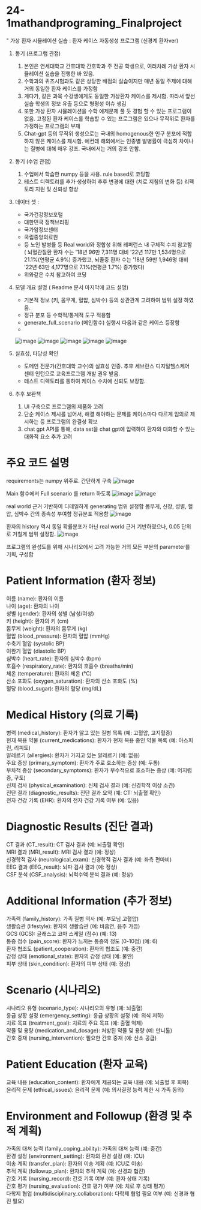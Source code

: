 # 24-1mathandprograming_Finalproject

" 가상 환자 시뮬레이션 실습 : 환자 케이스 자동생성 프로그램 (신경계 환자ver)

1. 동기 (프로그램 관점)
    1. 본인은 연세대학교 간호대학 간호학과 주 전공 학생으로, 여러차례 가상 환자 시뮬레이션 실습을 진행한 바 있음.
    2. 수학과의 퀴즈시험과도 같은 상당한 배점의 실습이지만 매년 동일 주제에 대해 거의 동일한 환자 케이스를 가정함
    3. 게다가, 같은 과목 수강생에게도 동일한 가상환자 케이스를 제시함. 따라서 앞선 실습 학생의 정보 유출 등으로 형평성 이슈 생김
    4. 또한 가상 환자 시뮬레이션을 수학 예제문제 풀 듯 경험 할 수 있는 프로그램이 없음. 고정된 환자 케이스를 학습할 수 있는 프로그램은 있으나 무작위로 환자를 가정하는 프로그램의 부재
    5. Chat-gpt 등의 무작위 생성으로는 국내의 homogenous한 인구 분포에 적합하지 않은 케이스를 제시함. 예컨데 해외에서는 인종별 발병률이 극심히 차이나는 질병에 대해  매우 강조. 국내에서는 거의 강조 안함. 

2. 동기 (수업 관점)
    1. 수업에서 학습한 numpy 등을 사용. rule based로 코딩함
    2. 테스트 디렉토리를 추가 생성하여 추후 변경에 대한 (치료 지침의 변화 등) 리펙토리 지원 및 신뢰성 향상 
    
3. 데이터 셋 :
    - 국가건강정보포털
    - 대한민국 정책브리핑 
    - 국가암정보센터 
    - 국립중앙의료원 
    - 등 노인 발병률 등 Real world와 정합성 위해 레퍼런스 내 구체적 수치 참고함
      ( 뇌혈관질환 환자 수는 '18년 96만 7,311명 대비 '22년 117만 1,534명으로 21.1%(연평균 4.9%) 증가했고, 뇌졸중 환자 수는 '18년 59만 1,946명 대비 '22년 63만 4,177명으로 7.1%(연평균 1.7%) 증가했다)
    - 위와같은 수치 참고하여 코딩
 
4. 모델 개요 설명 ( Readme 문서 마지막에 코드 설명)
    - 기본적 정보 (키, 몸무게, 혈압, 심박수) 등의 상관관계 고려하여 범위 설정 하였음.
    - 정규 분포 등 수학적/통계적 도구 적용함
    - generate_full_scenario (메인함수) 실행시 다음과 같은 케이스 등장함
    - 
     ![image](https://github.com/firesichue/24-1mathandprograming_Finalproject/assets/170858202/982c9971-e64d-44bf-8e08-0bf84f8abbf7)
![image](https://github.com/firesichue/24-1mathandprograming_Finalproject/assets/170858202/756ebabe-a0bb-4043-8839-f6ca8acfa20a)
![image](https://github.com/firesichue/24-1mathandprograming_Finalproject/assets/170858202/8a9dd8f4-68dd-497f-915d-ce1834e48324)
![image](https://github.com/firesichue/24-1mathandprograming_Finalproject/assets/170858202/b8525985-cc2e-497b-8765-85212b850877)
![image](https://github.com/firesichue/24-1mathandprograming_Finalproject/assets/170858202/2249c131-f26d-4592-9629-646c8aa066d2)

    

5. 실효성, 타당성 확인
    - 도메인 전문가(간호대학 교수)의  실효성 인증. 추후 세브란스 디지털헬스케어 센터 인턴으로 교육프로그램 개발 권유 받음.
    - 테스트 디렉토리를 통하여 케이스 수치에 신뢰도 보장함.
    
6. 추후 보완책
    1. UI 구축으로 프로그램의 제품화 고려
    2. 단순 케이스 제시를 넘어서, 해결 해야하는 문제를 케이스마다 다르게 임의로 제시하는 등 프로그램의 완결성 확보 
    3. chat gpt API를 통해,  data set을 chat gpt에 입력하여 환자와 대화할 수 있는 대화적 요소 추가 고려


  
# 주요 코드 설명

requirements는 numpy 위주로. 간단하게 구축 
![image](https://github.com/firesichue/24-1mathandprograming_Finalproject/assets/170858202/51bb47dc-5aa5-49f2-ae38-fd6b41fd4356)


Main 함수에서 Full scenario 를 return 하도록
![image](https://github.com/firesichue/24-1mathandprograming_Finalproject/assets/170858202/b9ec3f4f-a056-40e9-a4d8-53fc34b599b1)
![image](https://github.com/firesichue/24-1mathandprograming_Finalproject/assets/170858202/dfd1ff9f-fa4d-4151-ada9-7e7450fa4522)


real world 근거 기반하여 디테일하게 generating 범위 설정함
몸무게, 신장, 성별, 혈압, 심박수 간의 종속성 부여함
정규분포 적용함
![image](https://github.com/firesichue/24-1mathandprograming_Finalproject/assets/170858202/b1711ad9-c9b4-45ec-a676-91f691ff60a8)


환자의 history 역시 동일 확률분포가 아닌 real world 근거 기반하였으나, 0.05 단위로 거칠게 범위 설정함.
![image](https://github.com/firesichue/24-1mathandprograming_Finalproject/assets/170858202/67a10461-52f1-4f66-a6b1-49537eafeff9)

프로그램의 완성도를 위해 시나리오에서 고려 가능한 거의 모든 부분의 parameter를 기획, 구성함

# Patient Information (환자 정보)
이름 (name): 환자의 이름  
나이 (age): 환자의 나이  
성별 (gender): 환자의 성별 (남성/여성)  
키 (height): 환자의 키 (cm)  
몸무게 (weight): 환자의 몸무게 (kg)  
혈압 (blood_pressure): 환자의 혈압 (mmHg)  
수축기 혈압 (systolic BP)  
이완기 혈압 (diastolic BP)  
심박수 (heart_rate): 환자의 심박수 (bpm)  
호흡수 (respiratory_rate): 환자의 호흡수 (breaths/min)  
체온 (temperature): 환자의 체온 (°C)  
산소 포화도 (oxygen_saturation): 환자의 산소 포화도 (%)  
혈당 (blood_sugar): 환자의 혈당 (mg/dL)  

# Medical History (의료 기록)
병력 (medical_history): 환자가 앓고 있는 질병 목록 (예: 고혈압, 고지혈증)  
현재 복용 약물 (current_medications): 환자가 현재 복용 중인 약물 목록 (예: 아스피린, 리피토)  
알레르기 (allergies): 환자가 가지고 있는 알레르기 (예: 없음)  
주요 증상 (primary_symptom): 환자가 주로 호소하는 증상 (예: 두통)  
부차적 증상 (secondary_symptoms): 환자가 부수적으로 호소하는 증상 (예: 어지럼증, 구토)  
신체 검사 (physical_examination): 신체 검사 결과 (예: 신경학적 이상 소견)  
진단 결과 (diagnostic_results): 진단 결과 요약 (예: CT: 뇌출혈 확인)  
전자 건강 기록 (EHR): 환자의 전자 건강 기록 여부 (예: 있음)  

# Diagnostic Results (진단 결과)
CT 결과 (CT_result): CT 검사 결과 (예: 뇌출혈 확인)  
MRI 결과 (MRI_result): MRI 검사 결과 (예: 정상)  
신경학적 검사 (neurological_exam): 신경학적 검사 결과 (예: 좌측 편마비)  
EEG 결과 (EEG_result): 뇌파 검사 결과 (예: 정상)  
CSF 분석 (CSF_analysis): 뇌척수액 분석 결과 (예: 정상)  

# Additional Information (추가 정보)
가족력 (family_history): 가족 질병 역사 (예: 부모님 고혈압)  
생활습관 (lifestyle): 환자의 생활습관 (예: 비흡연, 음주 가끔)  
GCS (GCS): 글래스고 코마 스케일 (점수) (예: 13)  
통증 점수 (pain_score): 환자가 느끼는 통증의 정도 (0-10점) (예: 6)  
환자 협조도 (patient_cooperation): 환자의 협조도 (예: 중간)  
감정 상태 (emotional_state): 환자의 감정 상태 (예: 불안)  
피부 상태 (skin_condition): 환자의 피부 상태 (예: 정상)  

# Scenario (시나리오)
시나리오 유형 (scenario_type): 시나리오의 유형 (예: 뇌출혈)  
응급 상황 설정 (emergency_setting): 응급 상황의 설정 (예: 의식 저하)  
치료 목표 (treatment_goal): 치료의 주요 목표 (예: 출혈 억제)  
약물 및 용량 (medication_and_dosage): 처방된 약물 및 용량 (예: 만니톨)  
간호 중재 (nursing_intervention): 필요한 간호 중재 (예: 산소 공급)  

# Patient Education (환자 교육)
교육 내용 (education_content): 환자에게 제공되는 교육 내용 (예: 뇌출혈 후 회복)  
윤리적 문제 (ethical_issues): 윤리적 문제 (예: 의사결정 능력 제한 시 가족 동의)  

# Environment and Followup (환경 및 추적 계획)
가족의 대처 능력 (family_coping_ability): 가족의 대처 능력 (예: 중간)  
환경 설정 (environment_setting): 환자의 환경 설정 (예: ICU)  
이송 계획 (transfer_plan): 환자의 이송 계획 (예: ICU로 이송)  
추적 계획 (followup_plan): 환자의 추적 계획 (예: 신경과 협진)  
간호 기록 (nursing_record): 간호 기록 여부 (예: 환자 상태 기록)  
간호 평가 (nursing_evaluation): 간호 평가 여부 (예: 치료 후 상태 평가)  
다학제 협업 (multidisciplinary_collaboration): 다학제 협업 필요 여부 (예: 신경과 협진 필요)  
